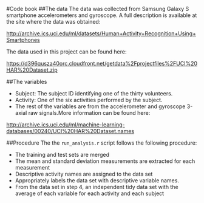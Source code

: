 #Code book
##The data
The data was collected from Samsung Galaxy S smartphone accelerometers and gyroscope. A full description is available at the site where the data was obtained:

http://archive.ics.uci.edu/ml/datasets/Human+Activity+Recognition+Using+Smartphones

The data used in this project can be found here:

https://d396qusza40orc.cloudfront.net/getdata%2Fprojectfiles%2FUCI%20HAR%20Dataset.zip

##The variables
* Subject: The subject ID identifying one of the thirty volunteers.
* Activity: One of the six activities performed by the subject. 
* The rest of the variables are from the accelerometer and gyroscope 3-axial raw signals.More information can be found here:

http://archive.ics.uci.edu/ml/machine-learning-databases/00240/UCI%20HAR%20Dataset.names

##Procedure
The the `run_analysis.r` script follows the following procedure:
* The training and test sets are merged
* The mean and standard deviation measurements are extracted for each measurement
* Descriptive activity names are assigned to  the data set
* Appropriately labels the data set with descriptive variable names.
* From the data set in step 4, an independent tidy data set with the average of each variable for each activity and each subject


